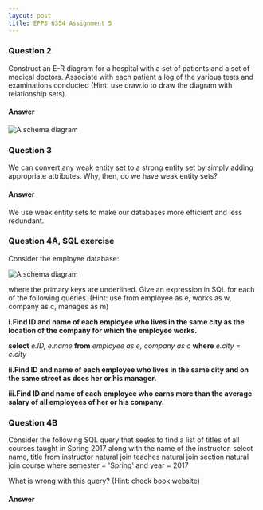 ```yaml
---
layout: post
title: EPPS 6354 Assignment 5
---
```


### Question 2
Construct an E-R diagram for a hospital with a set of patients and a set of medical doctors. Associate with each patient a log of the various tests and examinations conducted (Hint: use draw.io to draw the diagram with relationship sets).  


#### Answer

![A schema diagram](https://shawnnstewart.github.io/images/Assignment5Example.png "a schema")

### Question 3
We can convert any weak entity set to a strong entity set by simply adding appropriate attributes. Why, then, do we have weak entity sets?  

#### Answer
We use weak entity sets to make our databases more efficient and less redundant. 


### Question 4A, SQL exercise
Consider the employee database: 

  ![A schema diagram](https://shawnnstewart.github.io/images/Assignment5ExampleSchema.png "a schema")
  

where the primary keys are underlined. Give an expression in SQL for each of the following queries. (Hint: use from employee as e, works as w, company as c, manages as m)

**i.Find ID and name of each employee who lives in the same city as the location of the company for which the employee works.**

**select** *e.ID, e.name*
**from** *employee as e, company as c*
**where** *e.city = c.city*

**ii.Find ID and name of each employee who lives in the same city and on the same street as does her or his manager.**  

**iii.Find ID and name of each employee who earns more than the average salary of all employees of her or his company.**


### Question 4B
Consider the following SQL query that seeks to find a list of titles of all courses taught in Spring 2017 along with the name of the instructor.
select name, title
from instructor natural join teaches natural join section natural join course
where semester = 'Spring' and year = 2017

What is wrong with this query? (Hint: check book website)

#### Answer
